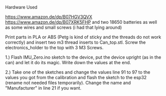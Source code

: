 Hardware Used

https://www.amazon.de/dp/B07HGV3QVX
https://www.amazon.de/dp/B07XRK5FHP
and two 18650 batteries as well as some wires and small screws (i had that lying around)

Print parts in PLA or ABS (Petg is kind of sticky and the threads do not work correctly) and insert two m3 thread inserts to Can_top.stl. Screw the electronics_holder to the top with 3 M3 Screws.

1.) Flash IMU_Zero.ino sketch to the device, put the device upright (as in the can) and let it do its magic. Write down the values at the end.

2.) Take one of the sketches and change the values line 91 to 97 to the values you got from the calibration and flash the sketch to the esp32 (rename not needed files temporarily).
Change the name and "Manufacturer" in line 21 if you want.

